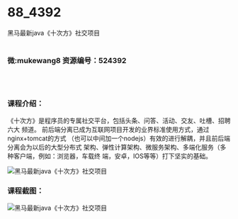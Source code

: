 # 88_4392
黑马最新java《十次方》社交项目
<br/></br>
<h3>微:mukewang8 资源编号：524392</h3>
<br/></br>
<h3>课程介绍：</h3>
<p>《十次方》是程序员的专属社交平台，包括头条、问答、活动、交友、吐槽、招聘六大 频道。​ 前后端分离已成为互联网项目开发的业界标准使用方式，通过nginx+tomcat的方式 （也可以中间加一个nodejs）有效的进行解耦，并且前后端分离会为以后的大型分布式 架构、弹性计算架构、微服务架构、多端化服务（多种客户端，例如：浏览器，车载终 端，安卓，IOS等等）打下坚实的基础。</p>
<p><img src="https://www.ko996.com/wp-content/uploads/img/2018/11/4-9-300x173.png" alt="黑马最新java《十次方》社交项目"></p>
<h3>课程截图：</h3>
<p><img src="https://www.ko996.com/wp-content/uploads/img/2018/11/3-10.png" alt="黑马最新java《十次方》社交项目"></p>
